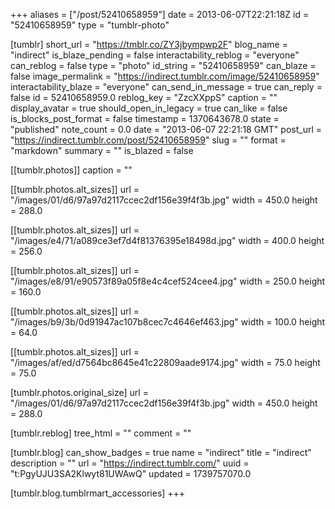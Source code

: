 +++
aliases = ["/post/52410658959"]
date = 2013-06-07T22:21:18Z
id = "52410658959"
type = "tumblr-photo"

[tumblr]
short_url = "https://tmblr.co/ZY3jbympwp2F"
blog_name = "indirect"
is_blaze_pending = false
interactability_reblog = "everyone"
can_reblog = false
type = "photo"
id_string = "52410658959"
can_blaze = false
image_permalink = "https://indirect.tumblr.com/image/52410658959"
interactability_blaze = "everyone"
can_send_in_message = true
can_reply = false
id = 52410658959.0
reblog_key = "ZzcXXppS"
caption = ""
display_avatar = true
should_open_in_legacy = true
can_like = false
is_blocks_post_format = false
timestamp = 1370643678.0
state = "published"
note_count = 0.0
date = "2013-06-07 22:21:18 GMT"
post_url = "https://indirect.tumblr.com/post/52410658959"
slug = ""
format = "markdown"
summary = ""
is_blazed = false

[[tumblr.photos]]
caption = ""

[[tumblr.photos.alt_sizes]]
url = "/images/01/d6/97a97d2117ccec2df156e39f4f3b.jpg"
width = 450.0
height = 288.0

[[tumblr.photos.alt_sizes]]
url = "/images/e4/71/a089ce3ef7d4f81376395e18498d.jpg"
width = 400.0
height = 256.0

[[tumblr.photos.alt_sizes]]
url = "/images/e8/91/e90573f89a05f8e4c4cef524cee4.jpg"
width = 250.0
height = 160.0

[[tumblr.photos.alt_sizes]]
url = "/images/b9/3b/0d91947ac107b8cec7c4646ef463.jpg"
width = 100.0
height = 64.0

[[tumblr.photos.alt_sizes]]
url = "/images/af/ed/d7564bc8645e41c22809aade9174.jpg"
width = 75.0
height = 75.0

[tumblr.photos.original_size]
url = "/images/01/d6/97a97d2117ccec2df156e39f4f3b.jpg"
width = 450.0
height = 288.0

[tumblr.reblog]
tree_html = ""
comment = ""

[tumblr.blog]
can_show_badges = true
name = "indirect"
title = "indirect"
description = ""
url = "https://indirect.tumblr.com/"
uuid = "t:PgyUJU3SA2Klwyt81UWAwQ"
updated = 1739757070.0

[tumblr.blog.tumblrmart_accessories]
+++
